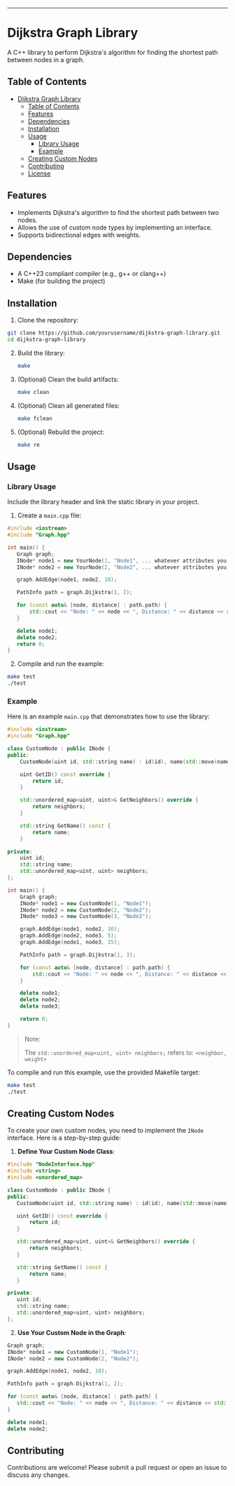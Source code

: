 
---

# Dijkstra Graph Library

A C++ library to perform Dijkstra's algorithm for finding the shortest path between nodes in a graph.

## Table of Contents

- [Dijkstra Graph Library](#dijkstra-graph-library)
  - [Table of Contents](#table-of-contents)
  - [Features](#features)
  - [Dependencies](#dependencies)
  - [Installation](#installation)
  - [Usage](#usage)
    - [Library Usage](#library-usage)
    - [Example](#example)
  - [Creating Custom Nodes](#creating-custom-nodes)
  - [Contributing](#contributing)
  - [License](#license)

## Features

- Implements Dijkstra's algorithm to find the shortest path between two nodes.
- Allows the use of custom node types by implementing an interface.
- Supports bidirectional edges with weights.

## Dependencies

- A C++23 compliant compiler (e.g., g++ or clang++)
- Make (for building the project)

## Installation

1. Clone the repository:
```sh
git clone https://github.com/yourusername/dijkstra-graph-library.git
cd dijkstra-graph-library
```

2. Build the library:
   ```sh
   make
   ```

3. (Optional) Clean the build artifacts:
   ```sh
   make clean
   ```

4. (Optional) Clean all generated files:
   ```sh
   make fclean
   ```

5. (Optional) Rebuild the project:
   ```sh
   make re
   ```

## Usage

### Library Usage

Include the library header and link the static library in your project.

1. Create a `main.cpp` file:
```cpp
#include <iostream>
#include "Graph.hpp"

int main() {
   Graph graph;
   INode* node1 = new YourNode(1, "Node1", ... whatever attributes you add);
   INode* node2 = new YourNode(2, "Node2", ... whatever attributes you add);

   graph.AddEdge(node1, node2, 10);

   PathInfo path = graph.Dijkstra(1, 2);

   for (const auto& [node, distance] : path.path) {
       std::cout << "Node: " << node << ", Distance: " << distance << std::endl;
   }

   delete node1;
   delete node2;
   return 0;
}
```

2. Compile and run the example:
```sh
make test
./test
```

### Example

Here is an example `main.cpp` that demonstrates how to use the library:

```cpp
#include <iostream>
#include "Graph.hpp"

class CustomNode : public INode {
public:
    CustomNode(uint id, std::string name) : id(id), name(std::move(name)) {}

    uint GetID() const override {
        return id;
    }

    std::unordered_map<uint, uint>& GetNeighbors() override {
        return neighbors;
    }

    std::string GetName() const {
        return name;
    }

private:
    uint id;
    std::string name;
    std::unordered_map<uint, uint> neighbors;
};

int main() {
    Graph graph;
    INode* node1 = new CustomNode(1, "Node1");
    INode* node2 = new CustomNode(2, "Node2");
    INode* node3 = new CustomNode(3, "Node3");

    graph.AddEdge(node1, node2, 10);
    graph.AddEdge(node2, node3, 5);
    graph.AddEdge(node1, node3, 15);

    PathInfo path = graph.Dijkstra(1, 3);

    for (const auto& [node, distance] : path.path) {
        std::cout << "Node: " << node << ", Distance: " << distance << std::endl;
    }

    delete node1;
    delete node2;
    delete node3;

    return 0;
}
```

> Note:
>
> The `std::unordered_map<uint, uint> neighbors;` refers to: `<neighbor, weight>`
>

To compile and run this example, use the provided Makefile target:

```sh
make test
./test
```

## Creating Custom Nodes

To create your own custom nodes, you need to implement the `INode` interface. Here is a step-by-step guide:

1. **Define Your Custom Node Class**:
```cpp
#include "NodeInterface.hpp"
#include <string>
#include <unordered_map>

class CustomNode : public INode {
public:
   CustomNode(uint id, std::string name) : id(id), name(std::move(name)) {}

   uint GetID() const override {
       return id;
   }

   std::unordered_map<uint, uint>& GetNeighbors() override {
       return neighbors;
   }

   std::string GetName() const {
       return name;
   }

private:
   uint id;
   std::string name;
   std::unordered_map<uint, uint> neighbors;
};
```

2. **Use Your Custom Node in the Graph**:
```cpp
Graph graph;
INode* node1 = new CustomNode(1, "Node1");
INode* node2 = new CustomNode(2, "Node2");

graph.AddEdge(node1, node2, 10);

PathInfo path = graph.Dijkstra(1, 2);

for (const auto& [node, distance] : path.path) {
   std::cout << "Node: " << node << ", Distance: " << distance << std::endl;
}

delete node1;
delete node2;
```

## Contributing

Contributions are welcome! Please submit a pull request or open an issue to discuss any changes.

